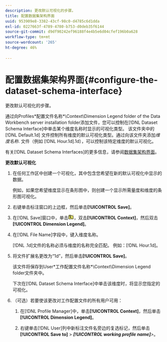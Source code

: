 ```yaml
---
description: 更改默认可视化的步骤。
title: 配置数据集架构界面
uuid: 953909e8-3382-43cf-98c0-d4785c6d1dda
exl-id: 0227663f-4789-4780-b753-d0deb35f6144
source-git-commit: d9df90242ef96188f4e4b5e6d04cfef196b0a628
workflow-type: tm+mt
source-wordcount: '265'
ht-degree: 46%

---
```


# 配置数据集架构界面{#configure-the-dataset-schema-interface}

更改默认可视化的步骤。

通过向Profiles\*配置文件名称*\Context\Dimension Legend folder of the Data Workbench server installation folder添加文件，您可以控制在[!DNL Dataset Schema Interface]中单击某个维度名称时显示的可视化类型。 该文件夹中的 [!DNL Default.1d] 文件控制所有维度的默认可视化类型。通过向该文件夹添加&#x200B;*维度名称*. 文件（例如 [!DNL Hour.1d].1d），可以控制该特定维度的默认可视化。

有关[!DNL Dataset Schema Interfaces]的更多信息，请参阅[数据集架构界面](../../../home/c-get-started/c-admin-intrf/c-dtst-sch-intrf.md#concept-e147b3a5b542453ca2b121e1c85bb175)。

**更改默认可视化**

1. 在任何工作区中创建一个可视化，其中包含您希望在新的默认可视化中显示的数据。

   例如，如果您希望维度显示在条形图中，则创建一个显示所需量度和维度的条形图可视化。

1. 右键单击标注窗口的上边框，然后单击&#x200B;**[!UICONTROL Save]**。
1. 在[!DNL Save]窗口中，单击![](assets/btn_folder_up.png)，双击&#x200B;**[!UICONTROL Context]**，然后双击&#x200B;**[!UICONTROL Dimension Legend]**。
1. 在[!DNL File Name]字段中，键入维度名称。

   [!DNL .1d]文件的名称必须与维度的名称完全匹配。 例如：[!DNL Hour.1d]。

1. 将文件扩展名更改为“1d”，然后单击&#x200B;**[!UICONTROL Save]**。

   该文件将保存到User\*工作配置文件名称*\Context\Dimension Legend folder文件夹中。

   下次在[!DNL Dataset Schema Interface]中单击该维度时，将显示您指定的可视化。

1. （可选）若要使该更改对工作配置文件的所有用户可用：

   1. 在[!DNL Profile Manager]中，单击&#x200B;**[!UICONTROL Context]**，然后单击&#x200B;**[!UICONTROL Dimension Legend]**。

   1. 右键单击[!DNL User]列中新标注文件名旁边的复选标记，然后单击&#x200B;**[!UICONTROL Save to]** > ***[!UICONTROL working profile name]**>*。
